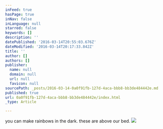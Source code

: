 ```yaml
---
inFeed: true
hasPage: true
inNav: false
inLanguage: null
starred: false
keywords: []
description: ''
datePublished: '2016-03-14T20:55:03.676Z'
dateModified: '2016-03-14T20:17:33.842Z'
title: ''
author: []
authors: []
publisher:
  name: null
  domain: null
  url: null
  favicon: null
sourcePath: _posts/2016-03-14-0a0f91fb-127d-4aca-bbb8-bb3de484442e.md
published: true
url: 0a0f91fb-127d-4aca-bbb8-bb3de484442e/index.html
_type: Article

---
```

you can make rainbows in the dark. these are above our bed.
![](https://the-grid-user-content.s3-us-west-2.amazonaws.com/7d475273-a07a-4625-9cd1-9f25ca7a96ff.jpg)